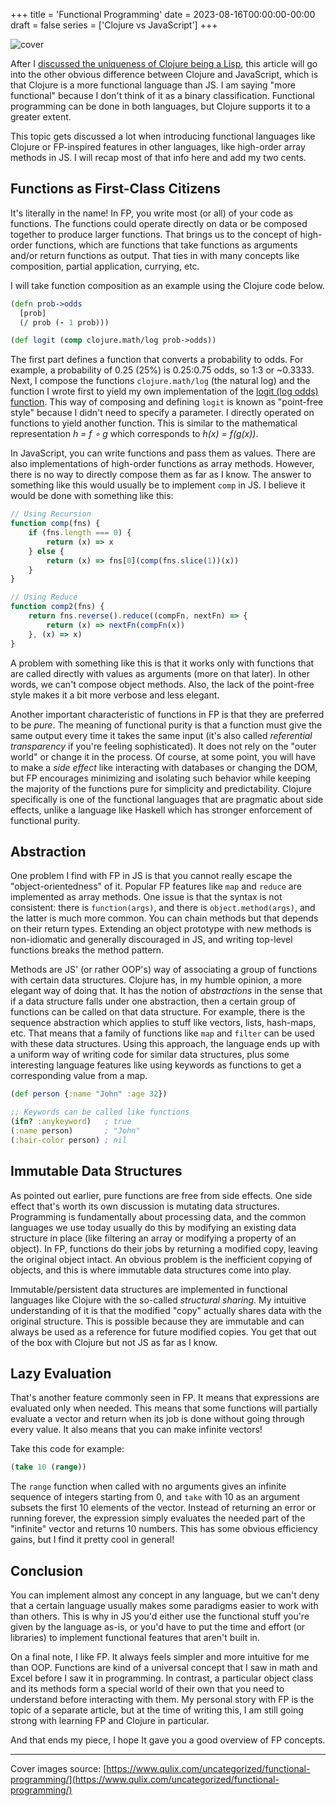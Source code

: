 +++
title = 'Functional Programming'
date = 2023-08-16T00:00:00-00:00
draft = false
series = ['Clojure vs JavaScript']
+++

![cover](https://cdn.hashnode.com/res/hashnode/image/upload/v1691853775339/3b697a52-9efc-400d-8487-71562a9b588f.png?w=1600&h=840&fit=crop&crop=entropy&auto=compress,format&format=webp)

After I [discussed the uniqueness of Clojure being a Lisp](/posts/clojure-as-a-lisp.html), this article will go into the other obvious difference between Clojure and JavaScript, which is that Clojure is a more functional language than JS. I am saying "more functional" because I don't think of it as a binary classification. Functional programming can be done in both languages, but Clojure supports it to a greater extent.

This topic gets discussed a lot when introducing functional languages like Clojure or FP-inspired features in other languages, like high-order array methods in JS. I will recap most of that info here and add my two cents.

## Functions as First-Class Citizens

It's literally in the name! In FP, you write most (or all) of your code as functions. The functions could operate directly on data or be composed together to produce larger functions. That brings us to the concept of high-order functions, which are functions that take functions as arguments and/or return functions as output. That ties in with many concepts like composition, partial application, currying, etc.

I will take function composition as an example using the Clojure code below.

```clojure
(defn prob->odds
  [prob]
  (/ prob (- 1 prob)))

(def logit (comp clojure.math/log prob->odds))
```

The first part defines a function that converts a probability to odds. For example, a probability of 0.25 (25%) is 0.25:0.75 odds, so 1:3 or ~0.3333. Next, I compose the functions `clojure.math/log` (the natural log) and the function I wrote first to yield my own implementation of the [logit (log odds) function](https://en.wikipedia.org/wiki/Logit). This way of composing and defining `logit` is known as "point-free style" because I didn't need to specify a parameter. I directly operated on functions to yield another function. This is similar to the mathematical representation *h = f ∘ g* which corresponds to *h(x) = f(g(x))*.

In JavaScript, you can write functions and pass them as values. There are also implementations of high-order functions as array methods. However, there is no way to directly compose them as far as I know. The answer to something like this would usually be to implement `comp` in JS. I believe it would be done with something like this:

```javascript
// Using Recursion
function comp(fns) {
    if (fns.length === 0) {
        return (x) => x
    } else {
        return (x) => fns[0](comp(fns.slice(1))(x))
    }
}

// Using Reduce
function comp2(fns) {
    return fns.reverse().reduce((compFn, nextFn) => {
        return (x) => nextFn(compFn(x))
    }, (x) => x)
}
```

A problem with something like this is that it works only with functions that are called directly with values as arguments (more on that later). In other words, we can't compose object methods. Also, the lack of the point-free style makes it a bit more verbose and less elegant.

Another important characteristic of functions in FP is that they are preferred to be *pure*. The meaning of functional purity is that a function must give the same output every time it takes the same input (it's also called *referential transparency* if you're feeling sophisticated). It does not rely on the "outer world" or change it in the process. Of course, at some point, you will have to make a *side effect* like interacting with databases or changing the DOM, but FP encourages minimizing and isolating such behavior while keeping the majority of the functions pure for simplicity and predictability. Clojure specifically is one of the functional languages that are pragmatic about side effects, unlike a language like Haskell which has stronger enforcement of functional purity.

## Abstraction

One problem I find with FP in JS is that you cannot really escape the "object-orientedness" of it. Popular FP features like `map` and `reduce` are implemented as array methods. One issue is that the syntax is not consistent: there is `function(args)`, and there is `object.method(args)`, and the latter is much more common. You can chain methods but that depends on their return types. Extending an object prototype with new methods is non-idiomatic and generally discouraged in JS, and writing top-level functions breaks the method pattern.

Methods are JS' (or rather OOP's) way of associating a group of functions with certain data structures. Clojure has, in my humble opinion, a more elegant way of doing that. It has the notion of *abstractions* in the sense that if a data structure falls under one abstraction, then a certain group of functions can be called on that data structure. For example, there is the sequence abstraction which applies to stuff like vectors, lists, hash-maps, etc. That means that a family of functions like `map` and `filter` can be used with these data structures. Using this approach, the language ends up with a uniform way of writing code for similar data structures, plus some interesting language features like using keywords as functions to get a corresponding value from a map.

```clojure
(def person {:name "John" :age 32}) 

;; Keywords can be called like functions
(ifn? :anykeyword)   ; true
(:name person)       ; "John"
(:hair-color person) ; nil
```

## Immutable Data Structures

As pointed out earlier, pure functions are free from side effects. One side effect that's worth its own discussion is mutating data structures. Programming is fundamentally about processing data, and the common languages we use today usually do this by modifying an existing data structure in place (like filtering an array or modifying a property of an object). In FP, functions do their jobs by returning a modified copy, leaving the original object intact. An obvious problem is the inefficient copying of objects, and this is where immutable data structures come into play.

Immutable/persistent data structures are implemented in functional languages like Clojure with the so-called *structural sharing*. My intuitive understanding of it is that the modified "copy" actually shares data with the original structure. This is possible because they are immutable and can always be used as a reference for future modified copies. You get that out of the box with Clojure but not JS as far as I know.

## Lazy Evaluation

That's another feature commonly seen in FP. It means that expressions are evaluated only when needed. This means that some functions will partially evaluate a vector and return when its job is done without going through every value. It also means that you can make infinite vectors!

Take this code for example:

```clojure
(take 10 (range))
```

The `range` function when called with no arguments gives an infinite sequence of integers starting from 0, and `take` with 10 as an argument subsets the first 10 elements of the vector. Instead of returning an error or running forever, the expression simply evaluates the needed part of the "infinite" vector and returns 10 numbers. This has some obvious efficiency gains, but I find it pretty cool in general!

## Conclusion

You can implement almost any concept in any language, but we can't deny that a certain language usually makes some paradigms easier to work with than others. This is why in JS you'd either use the functional stuff you're given by the language as-is, or you'd have to put the time and effort (or libraries) to implement functional features that aren't built in.

On a final note, I like FP. It always feels simpler and more intuitive for me than OOP. Functions are kind of a universal concept that I saw in math and Excel before I saw it in programming. In contrast, a particular object class and its methods form a special world of their own that you need to understand before interacting with them. My personal story with FP is the topic of a separate article, but at the time of writing this, I am still going strong with learning FP and Clojure in particular.

And that ends my piece, I hope It gave you a good overview of FP concepts.

* * *

Cover images source: [https://www.qulix.com/uncategorized/functional-programming/](https://www.qulix.com/uncategorized/functional-programming/)
